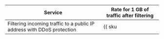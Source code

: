 | Service | Rate for 1 GB of traffic after filtering |
| ----- | ----- |
| Filtering incoming traffic to a public IP address with DDoS protection | {{ sku|USD|network.ingress.inet.antiddos.qrator|string }} |
